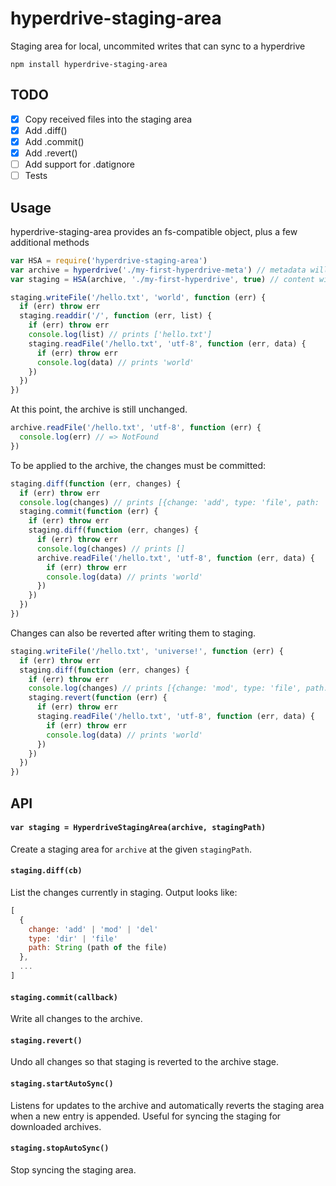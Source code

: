 # hyperdrive-staging-area

Staging area for local, uncommited writes that can sync to a hyperdrive

```
npm install hyperdrive-staging-area
```

## TODO

 - [x] Copy received files into the staging area
 - [x] Add .diff()
 - [x] Add .commit()
 - [x] Add .revert()
 - [ ] Add support for .datignore
 - [ ] Tests

## Usage

hyperdrive-staging-area provides an fs-compatible object, plus a few additional methods

```js
var HSA = require('hyperdrive-staging-area')
var archive = hyperdrive('./my-first-hyperdrive-meta') // metadata will be stored in this folder
var staging = HSA(archive, './my-first-hyperdrive', true) // content will be stored in this folder

staging.writeFile('/hello.txt', 'world', function (err) {
  if (err) throw err
  staging.readdir('/', function (err, list) {
    if (err) throw err
    console.log(list) // prints ['hello.txt']
    staging.readFile('/hello.txt', 'utf-8', function (err, data) {
      if (err) throw err
      console.log(data) // prints 'world'
    })
  })
})
```

At this point, the archive is still unchanged.

```js
archive.readFile('/hello.txt', 'utf-8', function (err) {
  console.log(err) // => NotFound
})
```

To be applied to the archive, the changes must be committed:

```js
staging.diff(function (err, changes) {
  if (err) throw err
  console.log(changes) // prints [{change: 'add', type: 'file', path: '/hello.txt'}]
  staging.commit(function (err) {
    if (err) throw err
    staging.diff(function (err, changes) {
      if (err) throw err
      console.log(changes) // prints []
      archive.readFile('/hello.txt', 'utf-8', function (err, data) {
        if (err) throw err
        console.log(data) // prints 'world'
      })
    })
  })
})
```

Changes can also be reverted after writing them to staging.

```js
staging.writeFile('/hello.txt', 'universe!', function (err) {
  if (err) throw err
  staging.diff(function (err, changes) {
    if (err) throw err
    console.log(changes) // prints [{change: 'mod', type: 'file', path: '/hello.txt'}]
    staging.revert(function (err) {
      if (err) throw err
      staging.readFile('/hello.txt', 'utf-8', function (err, data) {
        if (err) throw err
        console.log(data) // prints 'world'
      })
    })
  })
})
```

## API

#### `var staging = HyperdriveStagingArea(archive, stagingPath)`

Create a staging area for `archive` at the given `stagingPath`.

#### `staging.diff(cb)`

List the changes currently in staging. Output looks like:

```js
[
  {
    change: 'add' | 'mod' | 'del'
    type: 'dir' | 'file'
    path: String (path of the file)
  },
  ...
]
```

#### `staging.commit(callback)`

Write all changes to the archive.

#### `staging.revert()`

Undo all changes so that staging is reverted to the archive stage.

#### `staging.startAutoSync()`

Listens for updates to the archive and automatically reverts the staging area when a new entry is appended. Useful for syncing the staging for downloaded archives.

#### `staging.stopAutoSync()`

Stop syncing the staging area.